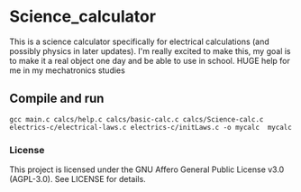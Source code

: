 # Science_calculator
This is a science calculator specifically for electrical calculations (and possibly physics in later updates). I'm really excited to make this, my goal is to make it a real object one day and be able to use in school. HUGE help for me in my mechatronics studies
## Compile and run
``gcc main.c calcs/help.c calcs/basic-calc.c calcs/Science-calc.c electrics-c/electrical-laws.c electrics-c/initLaws.c -o mycalc 
mycalc ``
### License
This project is licensed under the GNU Affero General Public License v3.0 (AGPL-3.0). See LICENSE for details.
